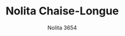 ---
designer: Cmp Design
description: "Nolita%20is%20a%20family%20of%20outdoor%20seatings%20which%20recalls%20the%20origins%20of%20a%20historic%20course%20started%20by%20Mario%20Pedrali%20in%201963%20with%20his%20first%20metal%20garden%20chairs.%20Chaise%20longue%20with%20steel%20tube%20frame%20powder%20coated%20for%20outdoor%20use."
image_primary: img/Nolita_3654_01_zoom.jpg
image_secondary: img/Nolita_3654-7_01_zoom.jpg
manufacturer: Pedrali
href: https://www.pedrali.it/en/products/catalog/Seduta-Lounge-NOLITA-3654-00002/
subtitle: Nolita 3654
title: Nolita Chaise-Longue
image_thumb: img/Nolita_3654_01_cover.jpg
tags: 
  - pedrali
  - lounge-seating
category: lounge-seating
slug: /manufacturers/pedrali/lounge-seating/cmp-design-nolita-chaise-longue
---
